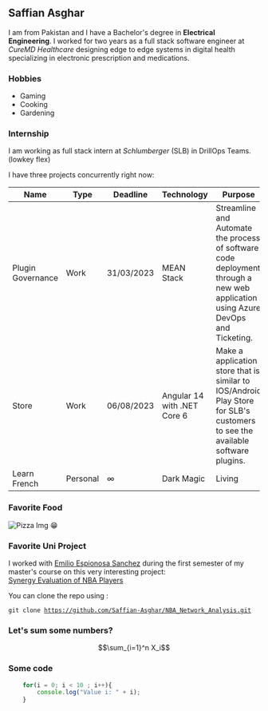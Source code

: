 ## Saffian Asghar
I am from Pakistan and I have a Bachelor's degree in **Electrical Engineering**. I worked for two years as a full stack software engineer at *CureMD Healthcare* designing edge to edge systems in digital health specializing in electronic prescription and medications.
### Hobbies
- Gaming
- Cooking
- Gardening
### Internship
I am working as full stack intern at *Schlumberger* (SLB) in DrillOps Teams. (lowkey flex)

I have three projects concurrently right now:

| Name | Type | Deadline | Technology |Purpose| 
|------------|------------|----------|------------|-------|
|Plugin Governance|Work|31/03/2023|MEAN Stack|Streamline and Automate the process of software code deployment through a new web application using Azure DevOps and Ticketing.|
|Store|Work|06/08/2023|Angular 14 with .NET Core 6|Make a application store that is similar to IOS/Android Play Store for SLB's customers to see the available software plugins.|
|Learn French| Personal | $\infty$ | Dark Magic | Living |

### Favorite Food
![Pizza Img](https://images.getrecipekit.com/20210915155518-233856804_993969674700404_992064296083479826_n.jpeg?aspect_ratio=4:3&quality=100&)
:grin:

### Favorite Uni Project 
I worked with [Emilio Espionosa Sanchez](https://www.linkedin.com/in/emilio-espinosa-sanchez/) during the first semester of my master's course on this very interesting project:    
[Synergy Evaluation of NBA Players](https://github.com/Saffian-Asghar/NBA_Network_Analysis)

You can clone the repo using :

 <code>git clone https://github.com/Saffian-Asghar/NBA_Network_Analysis.git</code>

 ### Let's sum some numbers?

 $$\sum_{i=1}^n X_i$$

 ### Some code

```Javascript
    for(i = 0; i < 10 ; i++){
        console.log("Value i: " + i);
    }
```





